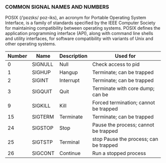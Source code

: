 ### COMMON SIGNAL NAMES AND NUMBERS

POSIX (/ˈpɒzɪks/ poz-iks), an acronym for Portable Operating System Interface, is a family of standards specified by the IEEE Computer Society for maintaining compatibility between operating systems. POSIX defines the application programming interface (API), along with command line shells and utility interfaces, for software compatibility with variants of Unix and other operating systems.

| Number | Name | Description | Used for
| --| -- | -- | --
| 0 |SIGNULL |Null | Check access to pid
| 1 |SIGHUP |Hangup | Terminate; can be trapped
| 2 |SIGINT |Interrupt | Terminate; can be trapped
| 3 |SIGQUIT |Quit| Terminate with core dump; can be
| 9 |SIGKILL |Kill | Forced termination; cannot be trapped
| 15 |SIGTERM |Terminate | Terminate; can be trapped
| 24 |SIGSTOP |Stop | Pause the process; cannot be trapped
| 25 |SIGTSTP |Terminal | stop Pause the process; can be trapped
| 26 |SIGCONT |Continue | Run a stopped process